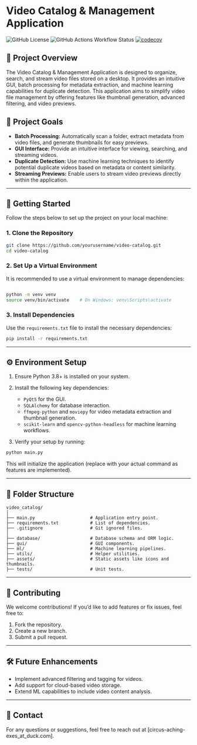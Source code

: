 # Video Catalog & Management Application

![GitHub License](https://img.shields.io/github/license/harishkamathuk/video-catalog-app)
![GitHub Actions Workflow Status](https://img.shields.io/github/actions/workflow/status/harishkamathuk/video-catalog-app/python-app.yml?branch=develop&style=flat)
[![codecov](https://codecov.io/gh/harishkamathuk/video-catalog-app/branch/develop/graph/badge.svg?token=qpORAJCwwf)](https://codecov.io/gh/harishkamathuk/video-catalog-app)

## 📖 **Project Overview**

The Video Catalog & Management Application is designed to organize, search, and stream video files stored on a desktop. It provides an intuitive GUI, batch processing for metadata extraction, and machine learning capabilities for duplicate detection. This application aims to simplify video file management by offering features like thumbnail generation, advanced filtering, and video previews.



## 🎯 **Project Goals**

- **Batch Processing:** Automatically scan a folder, extract metadata from video files, and generate thumbnails for easy previews.
- **GUI Interface:** Provide an intuitive interface for viewing, searching, and streaming videos.
- **Duplicate Detection:** Use machine learning techniques to identify potential duplicate videos based on metadata or content similarity.
- **Streaming Previews:** Enable users to stream video previews directly within the application.

---

## 🚀 **Getting Started**

Follow the steps below to set up the project on your local machine:

### 1. Clone the Repository

```bash
git clone https://github.com/yourusername/video-catalog.git
cd video-catalog
```

### 2. Set Up a Virtual Environment

It is recommended to use a virtual environment to manage dependencies:

```bash

python -m venv venv
source venv/bin/activate    # On Windows: venv\Scripts\activate
```

### 3. Install Dependencies

Use the `requirements.txt` file to install the necessary dependencies:

```bash
pip install -r requirements.txt
```

---

## ⚙️ **Environment Setup**

1. Ensure Python 3.8+ is installed on your system.
2. Install the following key dependencies:
   - `PyQt5` for the GUI.
   - `SQLAlchemy` for database interaction.
   - `ffmpeg-python` and `moviepy` for video metadata extraction and thumbnail generation.
   - `scikit-learn` and `opencv-python-headless` for machine learning workflows.

3. Verify your setup by running:

```bash
python main.py
```

   This will initialize the application (replace with your actual command as features are implemented).

---

## 📂 **Folder Structure**

```plaintext
video_catalog/
│
├── main.py                     # Application entry point.
├── requirements.txt            # List of dependencies.
├── .gitignore                  # Git ignored files.
│
├── database/                   # Database schema and ORM logic.
├── gui/                        # GUI components.
├── ml/                         # Machine learning pipelines.
├── utils/                      # Helper utilities.
├── assets/                     # Static assets like icons and thumbnails.
├── tests/                      # Unit tests.
```

---

## 📌 **Contributing**

We welcome contributions! If you’d like to add features or fix issues, feel free to:

1. Fork the repository.
2. Create a new branch.
3. Submit a pull request.

---

## 🛠️ **Future Enhancements**

- Implement advanced filtering and tagging for videos.
- Add support for cloud-based video storage.
- Extend ML capabilities to include video content analysis.

---

## 📧 **Contact**

For any questions or suggestions, feel free to reach out at [circus-aching-exes_at_duck.com].
